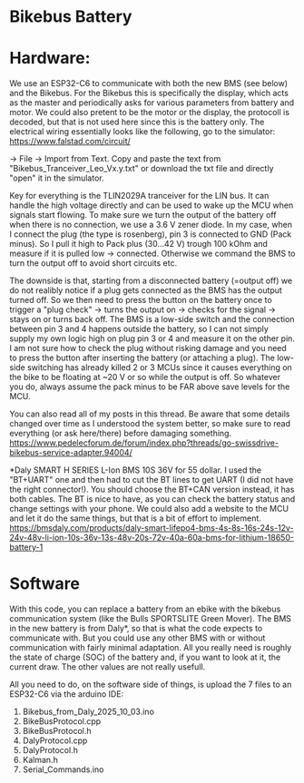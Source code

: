 # Bikebus Battery
# Hardware:
We use an ESP32-C6 to communicate with both the new BMS (see below) and the Bikebus. For the Bikebus this is specifically the display, which acts as the master and periodically asks for various parameters from battery and motor. We could also pretent to be the motor or the display, the protocoll is decoded, but that is not used here since this is the battery only. The electrical wiring essentially looks like the following, go to the simulator:
https://www.falstad.com/circuit/ 

 -> File -> Import from Text. Copy and paste the text from "Bikebus_Tranceiver_Leo_Vx.y.txt" or download the txt file and directly "open" it in the simulator.
 
Key for everything is the TLIN2029A tranceiver for the LIN bus. It can handle the high voltage directly and can be used to wake up the MCU when signals start flowing.
To make sure we turn the output of the battery off when there is no connection, we use a 3.6 V zener diode. In my case, when I connect the plug (the type is rosenberg), pin 3 is connected to GND (Pack minus). So I pull it high to Pack plus (30...42 V) trough 100 kOhm and measure if it is pulled low -> connected. Otherwise we command the BMS to turn the output off to avoid short circuits etc.

The downside is that, starting from a disconnected battery (=output off) we do not realibly notice if a plug gets connected as the BMS has the output turned off. So we then need to press the button on the battery once to trigger a "plug check" -> turns the output on -> checks for the signal -> stays on or turns back off.
The BMS is a low-side switch and the connection between pin 3 and 4 happens outside the battery, so I can not simply supply my own logic high on plug pin 3 or 4 and measure it on the other pin. I am not sure how to check the plug without risking damage and you need to press the button after inserting the battery (or attaching a plug). The low-side switching has already killed 2 or 3 MCUs since it causes everything on the bike to be floating at ~20 V or so while the output is off. So whatever you do, always assume the pack minus to be FAR above save levels for the MCU.

You can also read all of my posts in this thread. Be aware that some details changed over time as I understood the system better, so make sure to read everything (or ask here/there) before damaging something.
https://www.pedelecforum.de/forum/index.php?threads/go-swissdrive-bikebus-service-adapter.94004/

*Daly SMART H SERIES L-Ion BMS 10S 36V for 55 dollar. I used the "BT+UART" one and then had to cut the BT lines to get UART (I did not have the right connector!). You should choose the BT+CAN version instead, it has both cables. The BT is nice to have, as you can check the battery status and change settings with your phone. We could also add a website to the MCU and let it do the same things, but that is a bit of effort to implement.
https://bmsdaly.com/products/daly-smart-lifepo4-bms-4s-8s-16s-24s-12v-24v-48v-li-ion-10s-36v-13s-48v-20s-72v-40a-60a-bms-for-lithium-18650-battery-1


# Software
With this code, you can replace a battery from an ebike with the bikebus communication system (like the Bulls SPORTSLITE Green Mover). 
The BMS in the new battery is from Daly*, so that is what the code expects to communicate with. But you could use any other BMS with or without communication with fairly minimal adaptation. All you really need is roughly the state of charge (SOC) of the battery and, if you want to look at it, the current draw. The other values are not really usefull.

All you need to do, on the software side of things, is upload the 7 files to an ESP32-C6 via the arduino IDE:
  1. Bikebus_from_Daly_2025_10_03.ino
  2. BikeBusProtocol.cpp
  3. BikeBusProtocol.h
  4. DalyProtocol.cpp
  5. DalyProtocol.h
  6. Kalman.h
  7. Serial_Commands.ino

